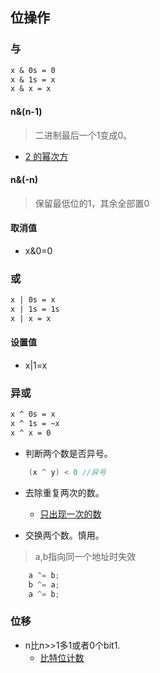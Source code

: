 ## 位操作 ##
### 与 ###
```txt
x & 0s = 0
x & 1s = x
x & x = x
```

#### n&(n-1) ####
> 二进制最后一个1变成0。
- [2 的幂次方](../src/bitManipulation/PowerofTwo.java)

#### n&(-n) ####
> 保留最低位的1，其余全部置0

#### 取消值 ####
- x&0=0

### 或 ###
```txt
x | 0s = x
x | 1s = 1s
x | x = x
```
#### 设置值 ####
- x|1=x

### 异或 ###
```txt
x ^ 0s = x
x ^ 1s = ~x
x ^ x = 0
```

- 判断两个数是否异号。
```java
	(x ^ y) < 0 //异号
```

- 去除重复两次的数。
  - [只出现一次的数](../src/bitManipulation/SingleNumberIII.java)

- 交换两个数。慎用。
> a,b指向同一个地址时失效
```java
	a ^= b;
	b ^= a;
	a ^= b;
```

### 位移 ###
- n比n>>1多1或者0个bit1.
  - [比特位计数](../src/dp/CountingBits.java)